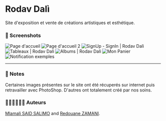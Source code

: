 # Rodav Dalì
Site d'exposition et vente de créations artistiques et esthétique. 

### 📸 Screenshots 
![](https://drive.google.com/uc?id=1IC-wuB454fFAzkUNW1eUA0ewfn0WPb6Q&authuser=saidsalimo%40eisti.eu&usp=drive_fs "Page d'accueil")
![](https://drive.google.com/uc?id=1ICok7pVecA5u0mt2aSCHmc-kjjBUMdpQ&authuser=saidsalimo%40eisti.eu&usp=drive_fs "Page d'accueil 2")
![](https://drive.google.com/uc?id=1IDCNgEJbSDHc9CsH9cnuvxfic8-majo9&authuser=saidsalimo%40eisti.eu&usp=drive_fs "SignUp - SignIn | Rodav Dalì")
![](https://drive.google.com/uc?id=1IF1DA0aPQGZ8NExNyoxNRTUbBwZJh5ym&authuser=saidsalimo%40eisti.eu&usp=drive_fs "Tableaux | Rodav Dalì")
![](https://drive.google.com/uc?id=1IIJViCXXf6cXnoho--YbvIVKSHy4Qhs1&authuser=saidsalimo%40eisti.eu&usp=drive_fs "Albums | Rodav Dalì")
![](https://drive.google.com/uc?id=1IIvKy1HOLoExQanKwFGQVcYZnktkRQj_&authuser=saidsalimo%40eisti.eu&usp=drive_fs "Mon Panier")
![](https://drive.google.com/uc?id=1IIow43LfOQCB0De-CStr08X5-vOPCkIl&authuser=saidsalimo%40eisti.eu&usp=drive_fs "Notification exemples")

---
### 📌 Notes 
Certaines images présentes sur le site ont été récuperés sur internet puis retravailler avec PhotoShop. D'autres ont totalement créé par nos soins.<br>

### 👨🏾‍💻👨🏼‍💻 Auteurs
[Mlamali SAID SALIMO](https://www.linkedin.com/in/mlamalisaidsalimo) and [Redouane ZAMANI](https://www.linkedin.com/in/redouane-zamani-041184200/). <br/>


